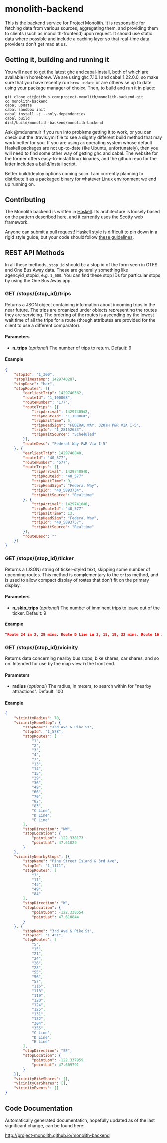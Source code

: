 # monolith-backend

This is the backend service for Project Monolith. It is responsible for
fetching data from various sources, aggregating them, and providing them to
clients (such as monolith-frontend) upon request. It should use static data
where possible and include a caching layer so that real-time data providers
don't get mad at us.

## Getting it, building and running it

You will need to get the latest ghc and cabal-install, both of which are 
available in homebrew. We are using ghc 7.10.1 and cabal 1.22.0.0, so make
sure that you have recently run `brew update` or are otherwise up to date
using your package manager of choice. Then, to build and run it in place:

    git clone git@github.com:project-monolith/monolith-backend.git
    cd monolith-backend
    cabal update
    cabal sandbox init
    cabal install -j --only-dependencies
    cabal build
    dist/build/monolith-backend/monolith-backend

Ask @mdunsmuir if you run into problems getting it to work, or you can check
out the .travis.yml file to see a slightly different build method that may
work better for you. If you are using
an operating system whose default Haskell packages are not up-to-date (like
Ubuntu, unfortunately), then you will need to find some other way of getting
ghc and cabal. The website for the former offers easy-to-install linux
binaries, and the github repo for the latter includes a build/install script.

Better build/deploy options coming soon. I am currently planning to distribute
it as a packaged binary for whatever Linux environment we end up running on.

## Contributing

The Monolith backend is written in [Haskell](https://www.haskell.org). Its
architecture is loosely based on the pattern described
[here](https://www.fpcomplete.com/user/meiersi/the-service-pattern), and it
currently uses the Scotty web framework.

Anyone can submit a pull request! Haskell style is difficult to pin down in
a rigid style guide, but your code should follow
[these guidelines](https://github.com/tibbe/haskell-style-guide/blob/master/haskell-style.md).

## REST API Methods

In all these methods, `stop_id` should be a stop id of the form seen in GTFS
and One Bus Away data. These are generally something like agencyid_stopid,
e.g. `1_600`. You can find these stop IDs for particular stops by using the
One Bus Away app.

### GET /stops/{stop_id}/trips

Returns a JSON object containing information about incoming trips in the near
future. The trips are organized under objects representing the routes they are
servicing. The ordering of the routes is ascending by the lowest wait time of all
the trips for a route (though attributes are provided for the client to use a
different comparator).

#### Parameters

* **n_trips** (*optional*) The number of trips to return. Default: 9

#### Example

```json
{
    "stopId": "1_300",
    "stopTimestamp": 1429740287,
    "stopDesc": "bar",
    "stopRoutes": [{
        "earliestTrip": 1429740562,
        "routeId": "1_100068",
        "routeNumber": "177",
        "routeTrips": [{
            "tripArrival": 1429740562,
            "tripRouteId": "1_100068",
            "tripWaitTime": 5,
            "tripHeadSign": "FEDERAL WAY, 320TH P&R VIA I-5",
            "tripId": "1_28152633",
            "tripWaitSource": "Scheduled"
        }],
        "routeDesc": "Federal Way P&R Via I-5"
    }, {
        "earliestTrip": 1429740840,
        "routeId": "40_577",
        "routeNumber": "577",
        "routeTrips": [{
            "tripArrival": 1429740840,
            "tripRouteId": "40_577",
            "tripWaitTime": 9,
            "tripHeadSign": "Federal Way",
            "tripId": "40_5893734",
            "tripWaitSource": "Realtime"
        }, {
            "tripArrival": 1429741080,
            "tripRouteId": "40_577",
            "tripWaitTime": 13,
            "tripHeadSign": "Federal Way",
            "tripId": "40_5893757",
            "tripWaitSource": "Realtime"
        }],
        "routeDesc": ""
    }]
}
```
### GET /stops/{stop_id}/ticker

Returns a (JSON) string of ticker-styled text, skipping some number of
upcoming routes. This method is complementary to the `trips` method, and
is used to allow compact display of routes that don't fit on the primary
display.

#### Parameters

* **n_skip_trips** (*optional*) The number of imminent trips to leave out of the ticker. Default: 9

#### Example

```json
"Route 24 in 2, 29 mins. Route D Line in 2, 15, 19, 32 mins. Route 16 in 4, 23 mins. Route 5 in 6, 20 mins. Route 13 in 9, 26, 33 mins. Route 26 in 13, 35 mins. Route 18 in 32 mins."
```

### GET /stops/{stop_id}/vicinity

Returns data concerning nearby bus stops, bike shares, car shares, and so on.
Intended for use by the map view in the front end.

#### Parameters

* **radius** (*optional*) The radius, in meters, to search within for "nearby attractions". Default: 100

#### Example
```json
{
    "vicinityRadius": 70,
    "vicinityHomeStop": {
        "stopName": "3rd Ave & Pike St",
        "stopId": "1_578",
        "stopRoutes": [
            "1",
            "2",
            "3",
            "4",
            "7",
            "13",
            "14",
            "15",
            "29",
            "36",
            "49",
            "66",
            "70",
            "82",
            "83",
            "C Line",
            "D Line",
            "E Line"
        ],
        "stopDirection": "NW",
        "stopLocation": {
            "pointLon": -122.338173,
            "pointLat": 47.61029
        }
    },
    "vicinityNearbyStops": [{
        "stopName": "Pine Street Island & 3rd Ave",
        "stopId": "1_1111",
        "stopRoutes": [
            "7",
            "11",
            "43",
            "49",
            "84"
        ],
        "stopDirection": "W",
        "stopLocation": {
            "pointLon": -122.338554,
            "pointLat": 47.610844
        }
    }, {
        "stopName": "3rd Ave & Pike St",
        "stopId": "1_431",
        "stopRoutes": [
            "5",
            "15",
            "21",
            "24",
            "26",
            "28",
            "55",
            "56",
            "57",
            "116",
            "118",
            "119",
            "120",
            "124",
            "125",
            "131",
            "132",
            "304",
            "355",
            "C Line",
            "D Line",
            "E Line"
        ],
        "stopDirection": "SE",
        "stopLocation": {
            "pointLon": -122.337959,
            "pointLat": 47.609791
        }
    }],
    "vicinityBikeShares": [],
    "vicinityCarShares": [],
    "vicinityEvents": []
}
```

## Code Documentation

Automatically generated documentation, hopefully updated as of the last significant change, can be found here:

http://project-monolith.github.io/monolith-backend
